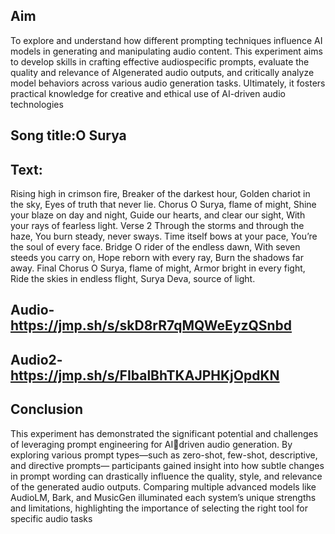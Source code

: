 ## Aim 
To explore and understand how different prompting techniques 
influence AI models in generating and manipulating audio content. 
This experiment aims to develop skills in crafting effective 
audiospecific prompts, evaluate the quality and relevance of 
AIgenerated audio outputs, and critically analyze model behaviors 
across various audio generation tasks. Ultimately, it fosters 
practical knowledge for creative and ethical use of AI-driven audio 
technologies
## Song title:O Surya
## Text:
Rising high in crimson fire,
Breaker of the darkest hour,
Golden chariot in the sky,
Eyes of truth that never lie.
Chorus
O Surya, flame of might,
Shine your blaze on day and night,
Guide our hearts, and clear our sight,
With your rays of fearless light.
Verse 2
Through the storms and through the haze,
You burn steady, never sways.
Time itself bows at your pace,
You’re the soul of every face.
Bridge
O rider of the endless dawn,
With seven steeds you carry on,
Hope reborn with every ray,
Burn the shadows far away.
Final Chorus
O Surya, flame of might,
Armor bright in every fight,
Ride the skies in endless flight,
Surya Deva, source of light.
## Audio- https://jmp.sh/s/skD8rR7qMQWeEyzQSnbd
## Audio2- https://jmp.sh/s/FIbalBhTKAJPHKjOpdKN
## Conclusion 
This experiment has demonstrated the significant 
potential and challenges of leveraging prompt engineering for AIdriven audio generation. By exploring various prompt types—such 
as zero-shot, few-shot, descriptive, and directive prompts—
participants gained insight into how subtle changes in prompt 
wording can drastically influence the quality, style, and relevance of 
the generated audio outputs. Comparing multiple advanced models 
like AudioLM, Bark, and MusicGen illuminated each system’s 
unique strengths and limitations, highlighting the importance of 
selecting the right tool for specific audio tasks
